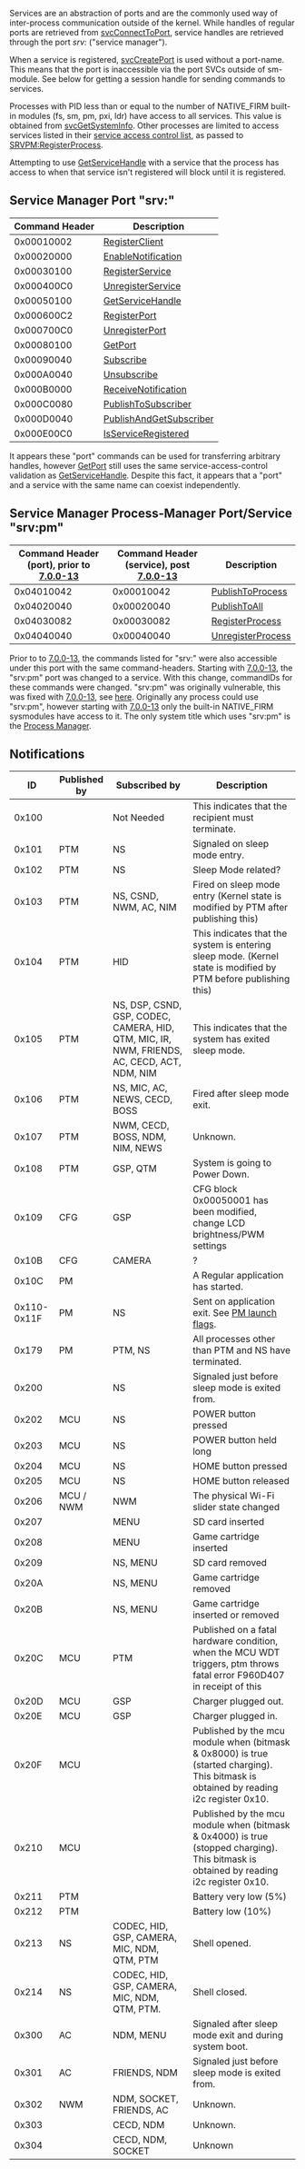 Services are an abstraction of ports and are the commonly used way of
inter-process communication outside of the kernel. While handles of
regular ports are retrieved from [svcConnectToPort](SVC "wikilink"),
service handles are retrieved through the port *srv:* ("service
manager").

When a service is registered, [svcCreatePort](SVC "wikilink") is used
without a port-name. This means that the port is inaccessible via the
port SVCs outside of sm-module. See below for getting a session handle
for sending commands to services.

Processes with PID less than or equal to the number of NATIVE_FIRM
built-in modules (fs, sm, pm, pxi, ldr) have access to all services.
This value is obtained from [svcGetSystemInfo](SVC "wikilink"). Other
processes are limited to access services listed in their [service access
control
list](NCCH/Extended_Header#ARM11_Local_System_Capabilities "wikilink"),
as passed to [SRVPM:RegisterProcess](SRVPM:RegisterProcess "wikilink").

Attempting to use [GetServiceHandle](SRV:GetServiceHandle "wikilink")
with a service that the process has access to when that service isn't
registered will block until it is registered.

## Service Manager Port "srv:"

| Command Header | Description                                                       |
|----------------|-------------------------------------------------------------------|
| 0x00010002     | [RegisterClient](SRV:RegisterClient "wikilink")                   |
| 0x00020000     | [EnableNotification](SRV:EnableNotification "wikilink")           |
| 0x00030100     | [RegisterService](SRV:RegisterService "wikilink")                 |
| 0x000400C0     | [UnregisterService](SRV:UnregisterService "wikilink")             |
| 0x00050100     | [GetServiceHandle](SRV:GetServiceHandle "wikilink")               |
| 0x000600C2     | [RegisterPort](SRV:RegisterPort "wikilink")                       |
| 0x000700C0     | [UnregisterPort](SRV:UnregisterPort "wikilink")                   |
| 0x00080100     | [GetPort](SRV:GetPort "wikilink")                                 |
| 0x00090040     | [Subscribe](SRV:Subscribe "wikilink")                             |
| 0x000A0040     | [Unsubscribe](SRV:Unsubscribe "wikilink")                         |
| 0x000B0000     | [ReceiveNotification](SRV:ReceiveNotification "wikilink")         |
| 0x000C0080     | [PublishToSubscriber](SRV:PublishToSubscriber "wikilink")         |
| 0x000D0040     | [PublishAndGetSubscriber](SRV:PublishAndGetSubscriber "wikilink") |
| 0x000E00C0     | [IsServiceRegistered](SRV:IsServiceRegistered "wikilink")         |

It appears these "port" commands can be used for transferring arbitrary
handles, however [GetPort](SRV:GetPort "wikilink") still uses the same
service-access-control validation as
[GetServiceHandle](SRV:GetServiceHandle "wikilink"). Despite this fact,
it appears that a "port" and a service with the same name can coexist
independently.

## Service Manager Process-Manager Port/Service "srv:pm"

| Command Header (port), prior to [7.0.0-13](7.0.0-13 "wikilink") | Command Header (service), post [7.0.0-13](7.0.0-13 "wikilink") | Description                                             |
|-----------------------------------------------------------------|----------------------------------------------------------------|---------------------------------------------------------|
| 0x04010042                                                      | 0x00010042                                                     | [PublishToProcess](SRVPM:PublishToProcess "wikilink")   |
| 0x04020040                                                      | 0x00020040                                                     | [PublishToAll](SRVPM:PublishToAll "wikilink")           |
| 0x04030082                                                      | 0x00030082                                                     | [RegisterProcess](SRVPM:RegisterProcess "wikilink")     |
| 0x04040040                                                      | 0x00040040                                                     | [UnregisterProcess](SRVPM:UnregisterProcess "wikilink") |

Prior to to [7.0.0-13](7.0.0-13 "wikilink"), the commands listed for
"srv:" were also accessible under this port with the same
command-headers. Starting with [7.0.0-13](7.0.0-13 "wikilink"), the
"srv:pm" port was changed to a service. With this change, commandIDs for
these commands were changed. "srv:pm" was originally vulnerable, this
was fixed with [7.0.0-13](7.0.0-13 "wikilink"), see
[here](3DS_exploits "wikilink"). Originally any process could use
"srv:pm", however starting with [7.0.0-13](7.0.0-13 "wikilink") only the
built-in NATIVE_FIRM sysmodules have access to it. The only system title
which uses "srv:pm" is the [Process
Manager](Process_Manager_Services "wikilink").

## Notifications

| ID          | Published by | Subscribed by                                                                               | Description                                                                                                                            |
|-------------|--------------|---------------------------------------------------------------------------------------------|----------------------------------------------------------------------------------------------------------------------------------------|
| 0x100       |              | Not Needed                                                                                  | This indicates that the recipient must terminate.                                                                                      |
| 0x101       | PTM          | NS                                                                                          | Signaled on sleep mode entry.                                                                                                          |
| 0x102       | PTM          | NS                                                                                          | Sleep Mode related?                                                                                                                    |
| 0x103       | PTM          | NS, CSND, NWM, AC, NIM                                                                      | Fired on sleep mode entry (Kernel state is modified by PTM after publishing this)                                                      |
| 0x104       | PTM          | HID                                                                                         | This indicates that the system is entering sleep mode. (Kernel state is modified by PTM before publishing this)                        |
| 0x105       | PTM          | NS, DSP, CSND, GSP, CODEC, CAMERA, HID, QTM, MIC, IR, NWM, FRIENDS, AC, CECD, ACT, NDM, NIM | This indicates that the system has exited sleep mode.                                                                                  |
| 0x106       | PTM          | NS, MIC, AC, NEWS, CECD, BOSS                                                               | Fired after sleep mode exit.                                                                                                           |
| 0x107       | PTM          | NWM, CECD, BOSS, NDM, NIM, NEWS                                                             | Unknown.                                                                                                                               |
| 0x108       | PTM          | GSP, QTM                                                                                    | System is going to Power Down.                                                                                                         |
| 0x109       | CFG          | GSP                                                                                         | CFG block 0x00050001 has been modified, change LCD brightness/PWM settings                                                             |
| 0x10B       | CFG          | CAMERA                                                                                      | ?                                                                                                                                      |
| 0x10C       | PM           |                                                                                             | A Regular application has started.                                                                                                     |
| 0x110-0x11F | PM           | NS                                                                                          | Sent on application exit. See [PM launch flags](PMApp:LaunchTitle#Launch_Flags "wikilink").                                            |
| 0x179       | PM           | PTM, NS                                                                                     | All processes other than PTM and NS have terminated.                                                                                   |
| 0x200       |              | NS                                                                                          | Signaled just before sleep mode is exited from.                                                                                        |
| 0x202       | MCU          | NS                                                                                          | POWER button pressed                                                                                                                   |
| 0x203       | MCU          | NS                                                                                          | POWER button held long                                                                                                                 |
| 0x204       | MCU          | NS                                                                                          | HOME button pressed                                                                                                                    |
| 0x205       | MCU          | NS                                                                                          | HOME button released                                                                                                                   |
| 0x206       | MCU / NWM    | NWM                                                                                         | The physical Wi-Fi slider state changed                                                                                                |
| 0x207       |              | MENU                                                                                        | SD card inserted                                                                                                                       |
| 0x208       |              | MENU                                                                                        | Game cartridge inserted                                                                                                                |
| 0x209       |              | NS, MENU                                                                                    | SD card removed                                                                                                                        |
| 0x20A       |              | NS, MENU                                                                                    | Game cartridge removed                                                                                                                 |
| 0x20B       |              | NS, MENU                                                                                    | Game cartridge inserted or removed                                                                                                     |
| 0x20C       | MCU          | PTM                                                                                         | Published on a fatal hardware condition, when the MCU WDT triggers, ptm throws fatal error F960D407 in receipt of this                 |
| 0x20D       | MCU          | GSP                                                                                         | Charger plugged out.                                                                                                                   |
| 0x20E       | MCU          | GSP                                                                                         | Charger plugged in.                                                                                                                    |
| 0x20F       | MCU          |                                                                                             | Published by the mcu module when (bitmask & 0x8000) is true (started charging). This bitmask is obtained by reading i2c register 0x10. |
| 0x210       | MCU          |                                                                                             | Published by the mcu module when (bitmask & 0x4000) is true (stopped charging). This bitmask is obtained by reading i2c register 0x10. |
| 0x211       | PTM          |                                                                                             | Battery very low (5%)                                                                                                                  |
| 0x212       | PTM          |                                                                                             | Battery low (10%)                                                                                                                      |
| 0x213       | NS           | CODEC, HID, GSP, CAMERA, MIC, NDM, QTM, PTM                                                 | Shell opened.                                                                                                                          |
| 0x214       | NS           | CODEC, HID, GSP, CAMERA, MIC, NDM, QTM, PTM.                                                | Shell closed.                                                                                                                          |
| 0x300       | AC           | NDM, MENU                                                                                   | Signaled after sleep mode exit and during system boot.                                                                                 |
| 0x301       | AC           | FRIENDS, NDM                                                                                | Signaled just before sleep mode is exited from.                                                                                        |
| 0x302       | NWM          | NDM, SOCKET, FRIENDS, AC                                                                    | Unknown.                                                                                                                               |
| 0x303       |              | CECD, NDM                                                                                   | Unknown.                                                                                                                               |
| 0x304       |              | CECD, NDM, SOCKET                                                                           | Unknown                                                                                                                                |